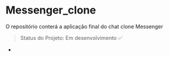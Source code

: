 # Messenger_clone
O repositório conterá a aplicação final do chat clone Messenger

 > Status do Projeto: Em desenvolvimento :white_check_mark:
 -
